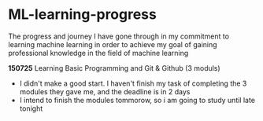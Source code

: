 # ML-learning-progress
The progress and journey I have gone through in my commitment to learning machine learning in order to achieve my goal of gaining professional knowledge in the field of machine learning

**150725**
Learning Basic Programming and Git & Github (3 moduls)<br>
- I didn't make a good start. I haven't finish my task of completing the 3 modules they gave me, and the deadline is in 2 days
- I intend to finish the modules tommorow, so i am going to study until late tonight
